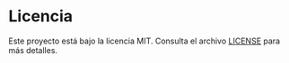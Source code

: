 
# Licencia

Este proyecto está bajo la licencia MIT. Consulta el archivo [LICENSE](https://github.com/esorjs/esor/blob/main/LICENSE) para más detalles.